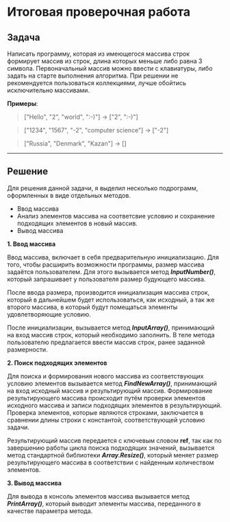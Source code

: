 # Итоговая проверочная работа

## Задача

Написать программу, которая из имеющегося массива строк формирует массив из строк, длина которых меньше либо равна 3 символа. Первоначальный массив можно ввести с клавиатуры, либо задать на старте выполнения алгоритма. При решении не рекомендуется пользоваться коллекциями, лучше обойтись исключительно массивами.

**Примеры**:

> ["Hello", "2", "world", ":-)"] -> ["2", ":-)"]

> ["1234", "1567", "-2", "computer science"] -> ["-2"]

> ["Russia", "Denmark", "Kazan"] -> []
___

## Решение

Для решения данной задачи, я выделил несколько подрограмм, оформленных в виде отдельных методов.

* Ввод массива
* Анализ элементов массива на соответсвие условию и сохранение подходящих элементов в новый массив.
* Вывод массива

**1. Ввод массива** 

Ввод массива, включает в себя предварительную инициализацию. Для того, чтобы расширить возможности программы, размер массива задаётся пользователем. Для этого вызывается метод ***InputNumber()***, который запрашивает у пользователя размер будующего массива.

После ввода размера, производится инициализация массива строк, который в дальнейшем будет использоваться, как исходный, а так же второго массива, в который будут помещаться элементы удовлетворяющие условию.

После инициализации, вызывается метод ***InputArray()***, принимающий на вход массив строк, который необходимо заполнить. В теле метода пользователю предлагается ввести массив строк, ранее заданной размерности.

**2. Поиск подходящих элементов**

Для поиска и формирования нового массива из соответствующих условию элементов вызывается метод ***FindNewArray()***, принимающий на вход исходный массив и результирующий массив. Формирование результирующего массива происходит путём проверки элементов исходного массива и записи подходящих элементов в результирующий. Проверка элементов, которые являются строками, заключается в сравнении длины строки с константой, соответствующей условию задачи.

 Результирующий массив передается с ключевым словом **ref**, так как по завершению работы цикла поиска подходящих значений, вызывается метод стандартной библиотеки ***Array.Resize()***, который меняет размер результирующего массива в соответствии с найденным количеством элементов.

 **3. Вывод массива**
 
 Для вывода в консоль элементов массива вызывается метод ***PrintArray()***, который выводит элементы массива, переданного в качестве параметра метода.
